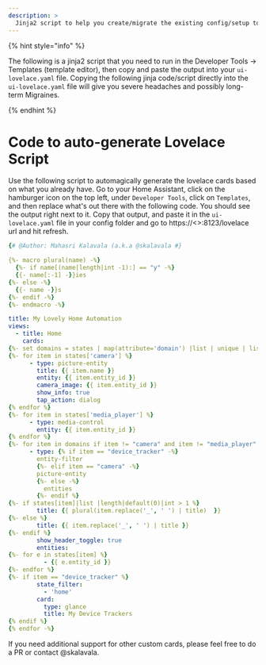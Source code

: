 ```yaml
---
description: >
  Jinja2 script to help you create/migrate the existing config/setup to lovelace automagically.
---
```


{% hint style="info" %}

The following is a jinja2 script that you need to run in the Developer Tools -> Templates (template editor), then copy and paste the output into your `ui-lovelace.yaml` file. Copying the following jinja code/script directly into the `ui-lovelace.yaml` file will give you severe headaches and possibly long-term Migraines. 

{% endhint %}

# Code to auto-generate Lovelace Script

Use the following script to automagically generate the lovelace cards based on what you already have. Go to your Home Assistant, click on the hamburger icon on the top left, under `Developer Tools`, click on `Templates`, and then replace what's out there with the following code. You should see the output right next to it. Copy that output, and paste it in the `ui-lovelace.yaml` file in your config folder and go to https://<<ha>>:8123/lovelace url and hit refresh.

```yaml
{# @Author: Mahasri Kalavala (a.k.a @skalavala #}

{%- macro plural(name) -%}
  {%- if name[(name|length|int -1):] == "y" -%}
  {{- name[:-1] -}}ies
{%- else -%}
  {{- name -}}s
{%- endif -%}
{%- endmacro -%}

title: My Lovely Home Automation
views:
  - title: Home
    cards:
{%- set domains = states | map(attribute='domain') |list | unique | list %}
{%- for item in states['camera'] %}
      - type: picture-entity
        title: {{ item.name }}
        entity: {{ item.entity_id }}
        camera_image: {{ item.entity_id }}
        show_info: true
        tap_action: dialog
{% endfor %}
{%- for item in states['media_player'] %}
      - type: media-control
        entity: {{ item.entity_id }}
{% endfor %}
{%- for item in domains if item != "camera" and item != "media_player" %}
      - type: {% if item == "device_tracker" -%}
        entity-filter
        {%- elif item == "camera" -%}
        picture-entity
        {%- else -%}
          entities
        {%- endif %}
{%- if states[item]|list |length|default(0)|int > 1 %}
        title: {{ plural(item.replace('_', ' ') | title)  }}
{%- else %}
        title: {{ item.replace('_', ' ') | title }}
{%- endif %}
        show_header_toggle: true
        entities:
{%- for e in states[item] %}
          - {{ e.entity_id }}
{%- endfor %}
{%- if item == "device_tracker" %}
        state_filter:
          - 'home'
        card:
          type: glance
          title: My Device Trackers
{% endif %}
{% endfor -%}
```
If you need additional support for other custom cards, please feel free to do a PR or contact @skalavala. 
